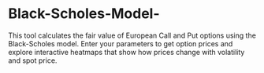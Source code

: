 # Black-Scholes-Model-
This tool calculates the fair value of European Call and Put options using the Black-Scholes model. Enter your parameters to get option prices and explore interactive heatmaps that show how prices change with volatility and spot price.

